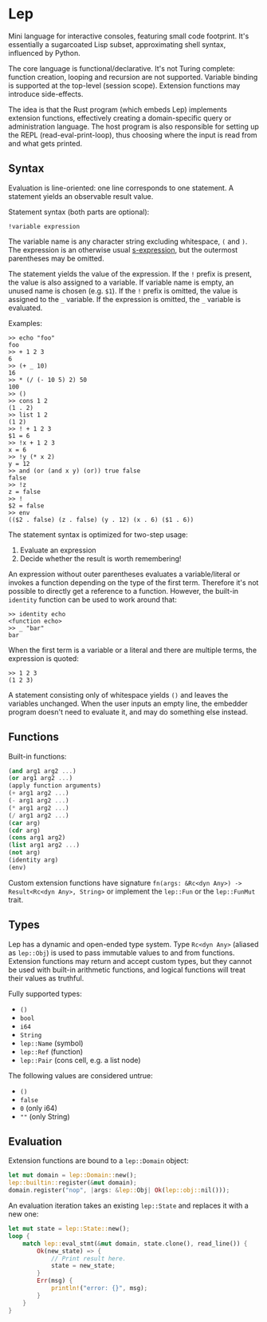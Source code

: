 # Lep

Mini language for interactive consoles, featuring small code footprint.  It's
essentially a sugarcoated Lisp subset, approximating shell syntax, influenced
by Python.

The core language is functional/declarative.  It's not Turing complete:
function creation, looping and recursion are not supported.  Variable binding
is supported at the top-level (session scope).  Extension functions may
introduce side-effects.

The idea is that the Rust program (which embeds Lep) implements extension
functions, effectively creating a domain-specific query or administration
language.  The host program is also responsible for setting up the REPL
(read-eval-print-loop), thus choosing where the input is read from and what
gets printed.


## Syntax

Evaluation is line-oriented: one line corresponds to one statement.  A
statement yields an observable result value.

Statement syntax (both parts are optional):

    !variable expression

The variable name is any character string excluding whitespace, `(` and `)`.
The expression is an otherwise usual
[s-expression](https://en.wikipedia.org/wiki/S-expression), but the outermost
parentheses may be omitted.

The statement yields the value of the expression.  If the `!` prefix is
present, the value is also assigned to a variable.  If variable name is empty,
an unused name is chosen (e.g. `$1`).  If the `!` prefix is omitted, the value
is assigned to the `_` variable.  If the expression is omitted, the `_`
variable is evaluated.

Examples:

    >> echo "foo"
    foo
    >> + 1 2 3
    6
    >> (+ _ 10)
    16
    >> * (/ (- 10 5) 2) 50
    100
    >> ()
    >> cons 1 2
    (1 . 2)
    >> list 1 2
    (1 2)
    >> ! + 1 2 3
    $1 = 6
    >> !x + 1 2 3
    x = 6
    >> !y (* x 2)
    y = 12
    >> and (or (and x y) (or)) true false
    false
    >> !z
    z = false
    >> !
    $2 = false
    >> env
    (($2 . false) (z . false) (y . 12) (x . 6) ($1 . 6))

The statement syntax is optimized for two-step usage:

  1. Evaluate an expression
  2. Decide whether the result is worth remembering!

An expression without outer parentheses evaluates a variable/literal or invokes
a function depending on the type of the first term.  Therefore it's not
possible to directly get a reference to a function.  However, the built-in
`identity` function can be used to work around that:

    >> identity echo
    <function echo>
    >> _ "bar"
    bar

When the first term is a variable or a literal and there are multiple terms,
the expression is quoted:

    >> 1 2 3
    (1 2 3)

A statement consisting only of whitespace yields `()` and leaves the variables
unchanged.  When the user inputs an empty line, the embedder program doesn't
need to evaluate it, and may do something else instead.


## Functions

Built-in functions:

```scheme
(and arg1 arg2 ...)
(or arg1 arg2 ...)
(apply function arguments)
(+ arg1 arg2 ...)
(- arg1 arg2 ...)
(* arg1 arg2 ...)
(/ arg1 arg2 ...)
(car arg)
(cdr arg)
(cons arg1 arg2)
(list arg1 arg2 ...)
(not arg)
(identity arg)
(env)
```

Custom extension functions have signature
`fn(args: &Rc<dyn Any>) -> Result<Rc<dyn Any>, String>`
or implement the `lep::Fun` or the `lep::FunMut` trait.


## Types

Lep has a dynamic and open-ended type system.  Type `Rc<dyn Any>` (aliased as
`lep::Obj`) is used to pass immutable values to and from functions.  Extension
functions may return and accept custom types, but they cannot be used with
built-in arithmetic functions, and logical functions will treat their values as
truthful.

Fully supported types:

- `()`
- `bool`
- `i64`
- `String`
- `lep::Name` (symbol)
- `lep::Ref` (function)
- `lep::Pair` (cons cell, e.g. a list node)

The following values are considered untrue:

- `()`
- `false`
- `0` (only i64)
- `""` (only String)


## Evaluation

Extension functions are bound to a `lep::Domain` object:

```rust
let mut domain = lep::Domain::new();
lep::builtin::register(&mut domain);
domain.register("nop", |args: &lep::Obj| Ok(lep::obj::nil()));
```

An evaluation iteration takes an existing `lep::State` and replaces it with a
new one:

```rust
let mut state = lep::State::new();
loop {
    match lep::eval_stmt(&mut domain, state.clone(), read_line()) {
        Ok(new_state) => {
            // Print result here.
            state = new_state;
        }
        Err(msg) {
            println!("error: {}", msg);
        }
    }
}
```

